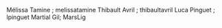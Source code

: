 

Mélissa Tamine ; melissatamine
Thibault Avril ; thibaultavril
Luca Pinguet ; lpinguet
Martial Gil; MarsLig

